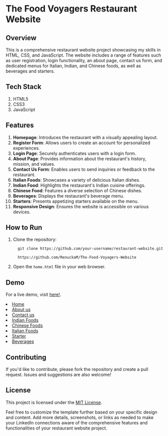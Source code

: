 # The Food Voyagers Restaurant Website 

## Overview

This is a comprehensive restaurant website project showcasing my skills in HTML, CSS, and JavaScript. The website includes a range of features such as user registration, login functionality, an about page, contact us form, and dedicated menus for Italian, Indian, and Chinese foods, as well as beverages and starters.

## Tech Stack

1. HTML5
2. CSS3
3. JavaScript

## Features

1. **Homepage**: Introduces the restaurant with a visually appealing layout.
2. **Register Form**: Allows users to create an account for personalized experiences.
3. **Login Page**: Securely authenticates users with a login form.
4. **About Page**: Provides information about the restaurant's history, mission, and values.
5. **Contact Us Form**: Enables users to send inquiries or feedback to the restaurant.
6. **Italian Foods**: Showcases a variety of delicious Italian dishes.
7. **Indian Food**: Highlights the restaurant's Indian cuisine offerings.
8. **Chinese Food**: Features a diverse selection of Chinese dishes.
9. **Beverages**: Displays the restaurant's beverage menu.
10. **Starters**: Presents appetizing starters available on the menu.
11. **Responsive Design**: Ensures the website is accessible on various devices.

## How to Run

1. Clone the repository:

         git clone https://github.com/your-username/restaurant-website.git
   
         https://github.com/RenuckaM/The-Food-Voyagers-Website

3. Open the `home.html` file in your web browser.
               

## Demo

For a live demo, visit [here!](https://renuckam.github.io/The-Food-Voyagers-Website/).

<li class="active"><a href="Home.html">Home</a></li>
<li class="active"><a href="Aboutus.html">About us</a></li>
<li class="active"><a href="Contactus.html">Contact us</a></li>
<li class="active"><a href="IndianFood.html">Indian Foods</a></li>
<li class="active"><a href="ChineeseFood.html">Chinese Foods</a></li>
<li class="active"><a href="ItalianFood.html">Italian Foods</a></li>
<li><a href="Starter.html">Starter</a></li>
<li><a href="Beverages.html">Beverages</a></li>

## Contributing

If you'd like to contribute, please fork the repository and create a pull request. Issues and suggestions are also welcome!

## License

This project is licensed under the [MIT License](LICENSE).


Feel free to customize the template further based on your specific design and content. Add more details, screenshots, or links as needed to make your LinkedIn connections aware of the comprehensive features and functionalities of your restaurant website project.
